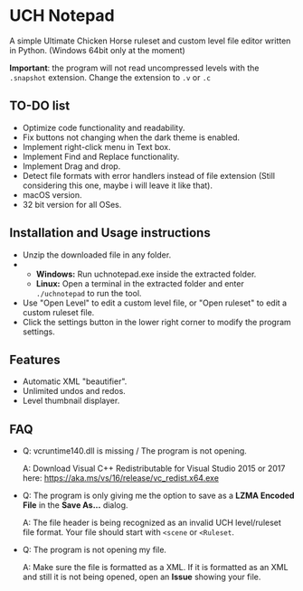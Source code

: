 # UCH Notepad

A simple Ultimate Chicken Horse ruleset and custom level file editor written in Python. (Windows 64bit only at the moment)

**Important**: the program will not read uncompressed levels with the `.snapshot` extension. Change the extension to `.v` or `.c`

## TO-DO list

- Optimize code functionality and readability.
- Fix buttons not changing when the dark theme is enabled.
- Implement right-click menu in Text box.
- Implement Find and Replace functionality.
- Implement Drag and drop.
- Detect file formats with error handlers instead of file extension (Still considering this one, maybe i will leave it like that).
- macOS version.
- 32 bit version for all OSes.

## Installation and Usage instructions

- Unzip the downloaded file in any folder.
- * **Windows:** Run uchnotepad.exe inside the extracted folder.
  * **Linux:** Open a terminal in the extracted folder and enter `./uchnotepad` to run the tool.
- Use "Open Level" to edit a custom level file, or "Open ruleset" to edit a custom ruleset file.
- Click the settings button in the lower right corner to modify the program settings.

## Features

- Automatic XML "beautifier".
- Unlimited undos and redos.
- Level thumbnail displayer.

## FAQ
- Q: vcruntime140.dll is missing / The program is not opening.

  A: Download Visual C++ Redistributable for Visual Studio 2015 or 2017 here: https://aka.ms/vs/16/release/vc_redist.x64.exe
  
- Q: The program is only giving me the option to save as a **LZMA Encoded File** in the **Save As...** dialog.

  A: The file header is being recognized as an invalid UCH level/ruleset file format. Your file should start with `<scene` or `<Ruleset`.
  
- Q: The program is not opening my file.

  A: Make sure the file is formatted as a XML. If it is formatted as an XML and still it is not being opened, open an **Issue** showing your file.
